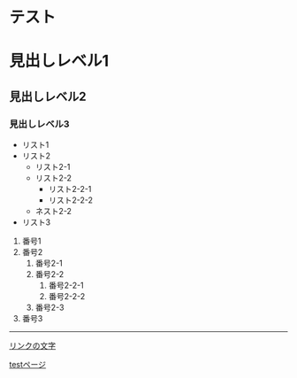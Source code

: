 # テスト



# 見出しレベル1
## 見出しレベル2
### 見出しレベル3

- リスト1
- リスト2
  - リスト2-1
  - リスト2-2
    - リスト2-2-1
    - リスト2-2-2
  - ネスト2-2
- リスト3

1. 番号1
1. 番号2
   1. 番号2-1
   1. 番号2-2
      1. 番号2-2-1
      1. 番号2-2-2
   1. 番号2-3
1. 番号3

---

[リンクの文字](https://www.google.co.jp/)

[testページ](./test.html)
